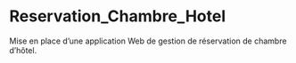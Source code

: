 # Reservation_Chambre_Hotel
Mise en place d’une application Web de gestion de réservation de chambre d’hôtel.  
